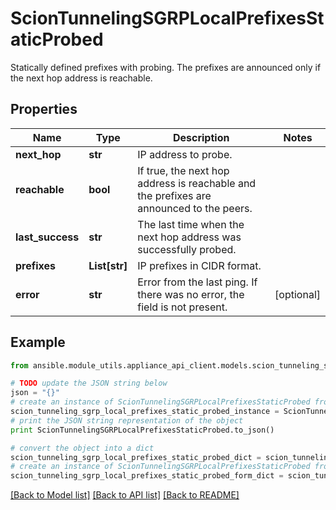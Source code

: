 # ScionTunnelingSGRPLocalPrefixesStaticProbed

Statically defined prefixes with probing. The prefixes are announced only if the next hop address is reachable. 

## Properties
Name | Type | Description | Notes
------------ | ------------- | ------------- | -------------
**next_hop** | **str** | IP address to probe. | 
**reachable** | **bool** | If true, the next hop address is reachable and the prefixes are announced to the peers.  | 
**last_success** | **str** | The last time when the next hop address was successfully probed. | 
**prefixes** | **List[str]** | IP prefixes in CIDR format. | 
**error** | **str** | Error from the last ping. If there was no error, the field is not present.  | [optional] 

## Example

```python
from ansible.module_utils.appliance_api_client.models.scion_tunneling_sgrp_local_prefixes_static_probed import ScionTunnelingSGRPLocalPrefixesStaticProbed

# TODO update the JSON string below
json = "{}"
# create an instance of ScionTunnelingSGRPLocalPrefixesStaticProbed from a JSON string
scion_tunneling_sgrp_local_prefixes_static_probed_instance = ScionTunnelingSGRPLocalPrefixesStaticProbed.from_json(json)
# print the JSON string representation of the object
print ScionTunnelingSGRPLocalPrefixesStaticProbed.to_json()

# convert the object into a dict
scion_tunneling_sgrp_local_prefixes_static_probed_dict = scion_tunneling_sgrp_local_prefixes_static_probed_instance.to_dict()
# create an instance of ScionTunnelingSGRPLocalPrefixesStaticProbed from a dict
scion_tunneling_sgrp_local_prefixes_static_probed_form_dict = scion_tunneling_sgrp_local_prefixes_static_probed.from_dict(scion_tunneling_sgrp_local_prefixes_static_probed_dict)
```
[[Back to Model list]](../README.md#documentation-for-models) [[Back to API list]](../README.md#documentation-for-api-endpoints) [[Back to README]](../README.md)


